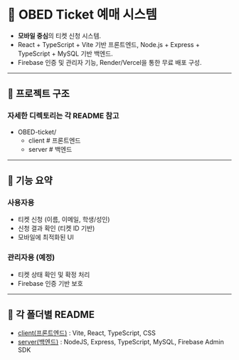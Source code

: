 # 🎫 OBED Ticket 예매 시스템

- **모바일 중심**의 티켓 신청 시스템.  
- React + TypeScript + Vite 기반 프론트엔드, Node.js + Express + TypeScript + MySQL 기반 백엔드.  
- Firebase 인증 및 관리자 기능, Render/Vercel을 통한 무료 배포 구성.

---

## 📁 프로젝트 구조
### 자세한 디렉토리는 각 README 참고

- OBED-ticket/
    - client # 프론트엔드
    - server # 백엔드

---

## 🧪 기능 요약

### 사용자용
- 티켓 신청 (이름, 이메일, 학생/성인)
- 신청 결과 확인 (티켓 ID 기반)
- 모바일에 최적화된 UI

### 관리자용 (예정)
- 티켓 상태 확인 및 확정 처리
- Firebase 인증 기반 보호

---

## 🔧 각 폴더별 README
- [client(프론트엔드)](./client/README.md) : Vite, React, TypeScript, CSS
- [server(백엔드)](./server/README.md) : NodeJS, Express, TypeScript, MySQL, Firebase Admin SDK